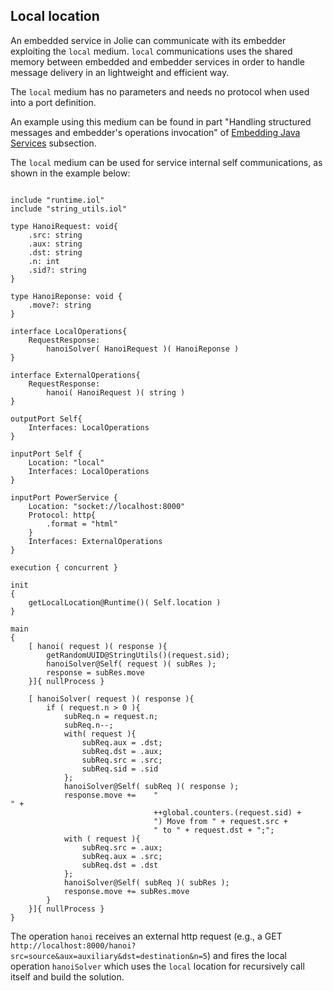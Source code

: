 ## Local location

An embedded service in Jolie can communicate with its embedder exploiting the `local` medium. `local` communications uses the shared memory between embedded and embedder services in order to handle message delivery in an lightweight and efficient way.

The `local` medium has no parameters and needs no protocol when used into a port definition.

An example using this medium can be found in part "Handling structured messages and embedder's operations invocation" of [Embedding Java Services](/documentation/architectural_composition/embedding_java.html) subsection.

The `local` medium can be used for service internal self communications, as shown in the example below:

<pre><code class="language-jolie code">
include "runtime.iol"
include "string_utils.iol"

type HanoiRequest: void{
	.src: string
	.aux: string
	.dst: string
	.n: int
	.sid?: string
}

type HanoiReponse: void {
	.move?: string
}

interface LocalOperations{
	RequestResponse:
		hanoiSolver( HanoiRequest )( HanoiReponse )
}

interface ExternalOperations{
	RequestResponse:
		hanoi( HanoiRequest )( string )
}

outputPort Self{
	Interfaces: LocalOperations
}

inputPort Self {
	Location: "local"
	Interfaces: LocalOperations
}

inputPort PowerService {
	Location: "socket://localhost:8000"
	Protocol: http{
		.format = "html"
	}
	Interfaces: ExternalOperations
}

execution { concurrent }

init
{
	getLocalLocation@Runtime()( Self.location )
}

main
{
	[ hanoi( request )( response ){
		getRandomUUID@StringUtils()(request.sid);
		hanoiSolver@Self( request )( subRes );
		response = subRes.move
	}]{ nullProcess }

	[ hanoiSolver( request )( response ){
		if ( request.n > 0 ){
			subReq.n = request.n;
			subReq.n--;
			with( request ){
				subReq.aux = .dst;
				subReq.dst = .aux;
				subReq.src = .src;
				subReq.sid = .sid
			};
			hanoiSolver@Self( subReq )( response );
			response.move += 	"<br>" + 
								++global.counters.(request.sid) + 
								") Move from " + request.src +
								" to " + request.dst + ";";
			with ( request ){
				subReq.src = .aux;
				subReq.aux = .src;
				subReq.dst = .dst
			};
			hanoiSolver@Self( subReq )( subRes );
			response.move += subRes.move
		}
	}]{ nullProcess }
}
</code></pre>

The operation `hanoi` receives an external http request (e.g., a GET `http://localhost:8000/hanoi?src=source&aux=auxiliary&dst=destination&n=5`) and fires the local operation `hanoiSolver` which uses the `local` location for recursively call itself and build the solution.